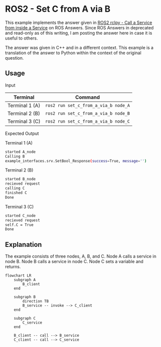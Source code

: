 # ROS2 - Set C from A via B

This example implements the answer given in [ROS2 rclpy - Call a Service from inside a Service](https://answers.ros.org/question/342302/ros2-rclpy-call-a-service-from-inside-a-service/) on ROS Answers. Since ROS Answers in deprecated and read-only as of this writing, I am posting the answer here in case it is useful to others.

The answer was given in C++ and in a different context. This example is a translation of the answer to Python within the context of the original question.

## Usage

Input

| Terminal | Command |
|----------|---------|
| Terminal 1 (A) | `ros2 run set_c_from_a_via_b node_A` |
| Terminal 2 (B) | `ros2 run set_c_from_a_via_b node_B` |
| Terminal 3 (C) | `ros2 run set_c_from_a_via_b node_C` |

Expected Output

Terminal 1 (A)

```bash
started A_node
Calling B
example_interfaces.srv.SetBool_Response(success=True, message='')
```

Terminal 2 (B)

```bash
started B_node
recieved request
calling C
finished C
Done
```

Terminal 3 (C)

```bash
started C_node
recieved request
self.C = True
Done
```

## Explanation

The example consists of three nodes, A, B, and C. Node A calls a service in node B. Node B calls a service in node C. Node C sets a variable and returns.

```mermaid
flowchart LR
    subgraph A
        B_client
    end

    subgraph B
        direction TB
        B_service -- invoke --> C_client
    end

    subgraph C
        C_service
    end

    B_client -- call --> B_service
    C_client -- call --> C_service
```
